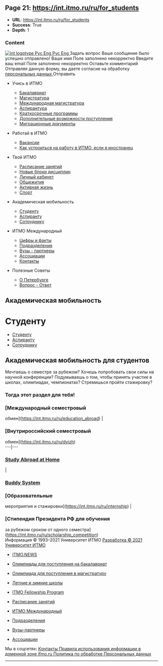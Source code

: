 ## Page 21: https://int.itmo.ru/ru/for_students

- **URL**: https://int.itmo.ru/ru/for_students
- **Success**: True
- **Depth**: 1

### Content

[ ![int logotype](https://int.itmo.ru/images/header-small-logo-ru.png) ](https://int.itmo.ru/ru) [ Рус ](https://int.itmo.ru/ru/for_students) [ Eng ](https://int.itmo.ru/en/for_students)
[ Рус ](https://int.itmo.ru/ru/for_students) [ Eng ](https://int.itmo.ru/en/for_students)
Задать вопрос 
Ваше сообщение было успешно отправлено! 
Ваше имя 
Поле заполнено некорректно 
Введите ваш email 
Поле заполнено некорректно 
Оставьте комментарий 
Отправляя данную форму, вы даете согласие на обработку [ персональных данных ](http://www.ifmo.ru/images/pages/79/Pravila_ispolzovanija_informacii.pdf)
Отправить 
  * Учись в ИТМО 
    * [ Бакалавриат ](https://int.itmo.ru/ru/bachelors_programs)
    * [ Магистратура ](https://int.itmo.ru/ru/masters_programs)
    * [ Международная магистратура ](https://int.itmo.ru/ru/international_masters_programs)
    * [ Аспирантура ](https://int.itmo.ru/ru/phd_programs)
    * [ Краткосрочные программы ](https://int.itmo.ru/ru/short-term_programs)
    * [ Дополнительные возможности поступления ](https://int.itmo.ru/ru/opportunities_for_applicants)
    * [ Миграционные документы ](https://int.itmo.ru/ru/important_documents)


  * Работай в ИТМО 
    * [ Вакансии ](https://int.itmo.ru/ru/current_vacancies)
    * [ Как устроиться на работу в ИТМО, если я иностранец ](https://int.itmo.ru/ru/how_to_work_at_itmo)


  * Твой ИТМО 
    * [ Расписание занятий ](https://int.itmo.ru/ru/class_schedules)
    * [ Новые блоки дисциплин ](https://int.itmo.ru/ru/fundamentals_and_soft_skills)
    * [ Личный кабинет ](https://int.itmo.ru/ru/my_page)
    * [ Общежития ](https://int.itmo.ru/ru/dorms)
    * [ Активная жизнь ](https://int.itmo.ru/ru/student_life)
    * [ Спорт ](https://int.itmo.ru/ru/sports)


  * Академическая мобильность 
    * [ Студенту ](https://int.itmo.ru/ru/for_students)
    * [ Аспиранту ](https://int.itmo.ru/ru/for_phd_mobility)
    * [ Сотруднику ](https://int.itmo.ru/ru/for_staff)


  * ИТМО Международный 
    * [ Цифры и факты ](https://int.itmo.ru/ru/at_a_glance)
    * [ Подразделения ](https://int.itmo.ru/ru/departments)
    * [ Вузы - партнеры ](https://int.itmo.ru/ru/research_and_educational_partners)
    * [ Ассоциации ](https://int.itmo.ru/ru/associations)
    * [ Контакты ](https://int.itmo.ru/ru/contact_us)


  * Полезные Советы 
    * [ О Петербурге ](https://int.itmo.ru/ru/about_st_petersburg)
    * [ Вопрос - Ответ ](https://int.itmo.ru/ru/faq)


##  Академическая мобильность 
#  Студенту 
  * [ Студенту ](https://int.itmo.ru/ru/for_students)
  * [ Аспиранту ](https://int.itmo.ru/ru/for_phd_mobility)
  * [ Сотруднику ](https://int.itmo.ru/ru/for_staff)


## Академическая мобильность для студентов
Мечтаешь о семестре за рубежом? Хочешь попробовать свои силы на научной конференции? Подумываешь о том, чтобы принять участие в школах, олимпиадах, чемпионатах? Стремишься пройти стажировку?
### Тогда этот раздел для тебя!  

###  [Международный семестровый  
обмен](https://int.itmo.ru/ru/education_abroad)
| 
### [Внутрироссийский семестровый  
обмен](https://int.itmo.ru/ru/dvizh)  
---|---  
### [Study Abroad at Home](https://int.itmo.ru/ru/study_abroad_at_home)
| 
### [Buddy System](https://int.itmo.ru/ru/buddy_system)  
### [Образовательные  
мероприятия и стажировки](https://int.itmo.ru/ru/internship)
| 
### [Стипендия Президента РФ для обучения  
за рубежом сроком от одного семестра](https://int.itmo.ru/ru/scholarship_competition)  
[ ](http://www.ifmo.ru/ru/) Информация © 1993–2021 Университет ИТМО  [ Разработка © 2021 Университет ИТМО ](http://www.ifmo.ru/ru/viewunit/61739/departament_informacionnyh_tehnologiy.htm)
  * [ ITMO.NEWS ](http://news.ifmo.ru/ru/)
  * [ Олимпиады для поступления на бакалавриат ](http://way.ifmo.ru/ru/)
  * [ Олимпиада для поступления в магистратуру ](http://od.globaluni.ru/)
  * [ Летние и зимние школы ](http://schools.itmo.ru/ru)
  * [ ITMO Fellowship Program ](http://fellowship.ifmo.ru/)


  * [ Расписание занятий ](https://int.itmo.ru/ru/class_schedules)
  * [ ИТМО Международный ](https://int.itmo.ru/ru/at_a_glance)
  * [ Подразделения ](https://int.itmo.ru/ru/departments)
  * [ Вузы-партнеры ](https://int.itmo.ru/ru/research_and_educational_partners)
  * [ Ассоциации ](https://int.itmo.ru/ru/associations)


Мы в соцсетях: 
[ ](https://vk.com/itmo_uni) [ ](https://t.me/itmo_uni) [ ](https://twitter.com/itmo_uni) [ ](https://www.youtube.com/user/SPbIFMO)
[ Контакты ](https://int.itmo.ru/ru/contact_us)
[ Правила использования информации в доменной зоне ifmo.ru ](http://www.ifmo.ru/images/pages/79/Pravila_ispolzovanija_informacii.pdf)
[ Политика по обработке Персональных данных ](http://www.ifmo.ru/file/pages/79/personal_data_policy.pdf)


---